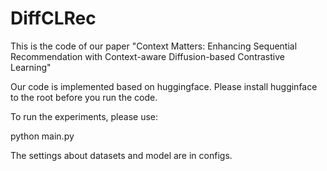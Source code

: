 # DiffCLRec
This is the code of our paper "Context Matters: Enhancing Sequential Recommendation with Context-aware Diffusion-based Contrastive Learning"

Our code is implemented based on huggingface. Please install hugginface to the root before you run the code.

To run the experiments, please use: 

python main.py

The settings about datasets and model are in configs.
